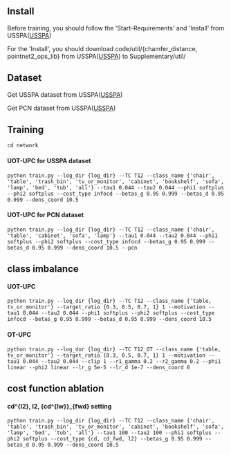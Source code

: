 ## Install ##

Before training, you should follow the 'Start-Requirements' and 'Install' from USSPA([USSPA](https://github.com/murcherful/USSPA))

For the 'Install', you should download code/util/{chamfer_distance, pointnet2_ops_lib} from USSPA([USSPA](https://github.com/murcherful/USSPA)) to Supplementary/util/

## Dataset ##

Get USSPA dataset from USSPA([USSPA](https://github.com/murcherful/USSPA))

Get PCN dataset from USSPA([USSPA](https://github.com/murcherful/USSPA))

## Training ##
```
cd network
```

#### UOT-UPC for USSPA dataset ####
```
python train.py --log_dir {log_dir} --TC T12 --class_name {'chair', 'table', 'trash_bin', 'tv_or_monitor', 'cabinet', 'bookshelf', 'sofa', 'lamp', 'bed', 'tub', 'all'} --tau1 0.044 --tau2 0.044 --phi1 softplus --phi2 softplus --cost_type infocd --betas_g 0.95 0.999 --betas_d 0.95 0.999 --dens_coord 10.5 
```
#### UOT-UPC for PCN dataset ####
```
python train.py --log_dir {log_dir} --TC T12 --class_name {'chair', 'table', 'cabinet', 'sofa', 'lamp'} --tau1 0.044 --tau2 0.044 --phi1 softplus --phi2 softplus --cost_type infocd --betas_g 0.95 0.999 --betas_d 0.95 0.999 --dens_coord 10.5 --pcn
```

## class imbalance  ##
#### UOT-UPC ####
```
python train.py --log_dir {log_dir} --TC T12 --class_name {'table, tv_or_monitor'} --target_ratio {0.3, 0.5, 0.7, 1} 1 --motivation --tau1 0.044 --tau2 0.044 --phi1 softplus --phi2 softplus --cost_type infocd --betas_g 0.95 0.999 --betas_d 0.95 0.999 --dens_coord 10.5 
```
#### OT-UPC ####
```
python train.py --log_dor {log_dir} --TC T12_OT --class_name {'table, tv_or_monitor'} --target_ratio {0.3, 0.5, 0.7, 1} 1 --motivation --tau1 0.044 --tau2 0.044 --clip 1 --r1_gamma 0.2 --r2_gamma 0.2 --phi1 linear --phi2 linear --lr_g 5e-5 --lr_d 1e-7 --dens_coord 0
```

## cost function ablation ##

#### cd^{l2}, l2, {cd^{lw}}_{fwd} setting ####
```
python train.py --log_dir {log_dir} --TC T12 --class_name {'chair', 'table', 'trash_bin', 'tv_or_monitor', 'cabinet', 'bookshelf', 'sofa', 'lamp', 'bed', 'tub', 'all'} --tau1 100 --tau2 100 --phi1 softplus --phi2 softplus --cost_type {cd, cd_fwd, l2} --betas_g 0.95 0.999 --betas_d 0.95 0.999 --dens_coord 10.5 
```